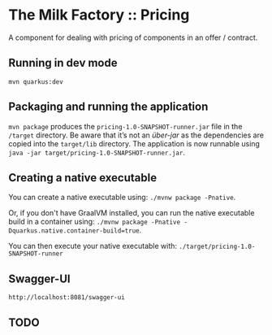 # The Milk Factory :: Pricing

A component for dealing with pricing of components in an offer / contract.

## Running in dev mode

```
mvn quarkus:dev
```

## Packaging and running the application

`mvn package` produces the `pricing-1.0-SNAPSHOT-runner.jar` file in the `/target` directory.
Be aware that it’s not an _über-jar_ as the dependencies are copied into the `target/lib` directory.
The application is now runnable using `java -jar target/pricing-1.0-SNAPSHOT-runner.jar`.

## Creating a native executable

You can create a native executable using: `./mvnw package -Pnative`.

Or, if you don't have GraalVM installed, 
you can run the native executable build in a container using: 
`./mvnw package -Pnative -Dquarkus.native.container-build=true`.

You can then execute your native executable with: `./target/pricing-1.0-SNAPSHOT-runner`

## Swagger-UI

    http://localhost:8081/swagger-ui

## TODO


